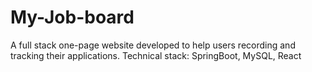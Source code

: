 # My-Job-board
A full stack one-page website developed to help users recording and tracking their applications. Technical stack: SpringBoot, MySQL, React
